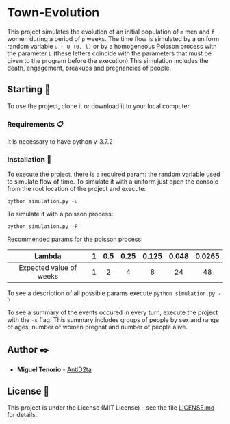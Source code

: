 # Town-Evolution

This project simulates the evolution of an initial population of `m` men and `f` women during a period of `p` weeks. The time flow is simulated by a uniform random variable `u ~ U (0, l)` or by a homogeneous Poisson process with the parameter `L` (these letters coincide with the parameters that must be given to the program before the execution) This simulation includes the death, engagement, breakups and pregnancies of people.

## Starting 🚀

To use the project, clone it or download it to your local computer.

### Requirements 📋

It is necessary to have python v-3.7.2

### Installation 🔧

To execute the project, there is a required param: the random variable used to simulate flow of time. To simulate it with a uniform just open the console from the root location of the project and execute:

```
python simulation.py -u
```

To simulate it with a poisson process:

```
python simulation.py -P
```

Recommended params for the poisson process:

|         Lambda          |  1  | 0.5 | 0.25 | 0.125 | 0.048 | 0.0265 |
| :---------------------: | :-: | :-: | :--: | :---: | :---: | :----: |
| Expected value of weeks |  1  |  2  |  4   |   8   |  24   |   48   |

To see a description of all possible params execute `python simulation.py -h`

To see a summary of the events occured in every turn, execute the project with the `-s` flag. This summary includes groups of people by sex and range of ages, number of women pregnat and number of people alive.

## Author ✒️

- **Miguel Tenorio** - [AntiD2ta](https://github.com/AntiD2ta)

## License 📄

This project is under the License (MIT License) - see the file [LICENSE.md](LICENSE.md) for details.
